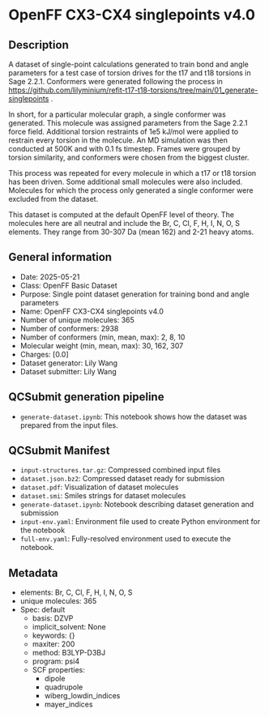 # OpenFF CX3-CX4 singlepoints v4.0

## Description

A dataset of single-point calculations generated to train bond and angle parameters for a test case of torsion drives for the t17 and t18 torsions in Sage 2.2.1. Conformers were generated following the process in https://github.com/lilyminium/refit-t17-t18-torsions/tree/main/01_generate-singlepoints .

In short, for a particular molecular graph, a single conformer was generated. This molecule was assigned parameters from the Sage 2.2.1 force field. Additional torsion restraints of 1e5 kJ/mol were applied to restrain every torsion in the molecule. An MD simulation was then conducted at 500K and with 0.1 fs timestep. Frames were grouped by torsion similarity, and conformers were chosen from the biggest cluster.

This process was repeated for every molecule in which a t17 or t18 torsion has been driven. Some additional small molecules were also included. Molecules for which the process only generated a single conformer were excluded from the dataset.

This dataset is computed at the default OpenFF level of theory. The molecules here are all neutral and include the Br, C, Cl, F, H, I, N, O, S elements. They range from 30-307 Da (mean 162) and 2-21 heavy atoms. 

## General information

* Date: 2025-05-21
* Class: OpenFF Basic Dataset
* Purpose: Single point dataset generation for training bond and angle parameters
* Name: OpenFF CX3-CX4 singlepoints v4.0
* Number of unique molecules: 365
* Number of conformers: 2938
* Number of conformers (min, mean, max): 2, 8, 10
* Molecular weight (min, mean, max): 30, 162, 307
* Charges: [0.0]
* Dataset generator: Lily Wang
* Dataset submitter: Lily Wang


## QCSubmit generation pipeline

* `generate-dataset.ipynb`: This notebook shows how the dataset was prepared from the input files.


## QCSubmit Manifest

* `input-structures.tar.gz`: Compressed combined input files
* `dataset.json.bz2`: Compressed dataset ready for submission
* `dataset.pdf`: Visualization of dataset molecules
* `dataset.smi`: Smiles strings for dataset molecules
* `generate-dataset.ipynb`: Notebook describing dataset generation and submission
* `input-env.yaml`: Environment file used to create Python environment for the notebook
* `full-env.yaml`: Fully-resolved environment used to execute the notebook.


## Metadata

* elements: Br, C, Cl, F, H, I, N, O, S
* unique molecules: 365
* Spec: default
  * basis: DZVP
  * implicit_solvent: None
  * keywords: {}
  * maxiter: 200
  * method: B3LYP-D3BJ
  * program: psi4
  * SCF properties:
    * dipole
    * quadrupole
    * wiberg_lowdin_indices
    * mayer_indices
